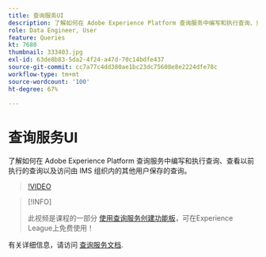 ```yaml
---
title: 查询服务UI
description: 了解如何在 Adobe Experience Platform 查询服务中编写和执行查询、查看以前执行的查询以及访问由 IMS 组织内的其他用户保存的查询。
role: Data Engineer, User
feature: Queries
kt: 7680
thumbnail: 333403.jpg
exl-id: 63de8b83-5da2-4f24-a47d-70c14bdfe437
source-git-commit: cc7a77c4dd380ae1bc23dc75608e8e2224dfe78c
workflow-type: tm+mt
source-wordcount: '100'
ht-degree: 67%

---
```


# 查询服务UI

了解如何在 Adobe Experience Platform 查询服务中编写和执行查询、查看以前执行的查询以及访问由 IMS 组织内的其他用户保存的查询。

>[!VIDEO](https://video.tv.adobe.com/v/333403?quality=12&learn=on)

>[!INFO]
>
> 此视频是课程的一部分 [使用查询服务创建功能板](https://experienceleague.adobe.com/?recommended=ExperiencePlatform-D-1-2021.1.qsvc.dash)，可在Experience League上免费使用！

有关详细信息，请访问 [查询服务文档](https://experienceleague.adobe.com/docs/experience-platform/query/home.html?lang=zh-Hans).
